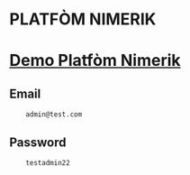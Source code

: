 # PLATFÒM NIMERIK

# [Demo Platfòm Nimerik](https://platfom-nimerik.web.app/)

 ## Email 
    
        admin@test.com

## Password

        testadmin22

